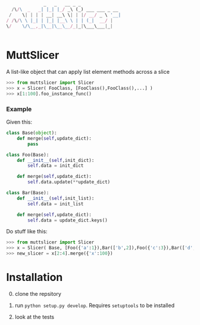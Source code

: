 ```javascript
              _   _   __ _ _               
  /\/\  _   _| |_| |_/ _\ (_) ___ ___ _ __ 
 /    \| | | | __| __\ \| | |/ __/ _ \ '__|
/ /\/\ \ |_| | |_| |__\ \ | | (_|  __/ |   
\/    \/\__,_|\__|\__\__/_|_|\___\___|_|   
                                           
```

# MuttSlicer
A list-like object that can apply list element methods across a slice

```python
>>> from muttslicer import Slicer
>>> x = Slicer( FooClass, [FooClass(),FooClass(),...] )
>>> x[1:100].foo_instance_func()
```

### Example
Given this:

```python
class Base(object):
    def merge(self,update_dict):
        pass

class Foo(Base):
    def __init__(self,init_dict):
        self.data = init_dict

    def merge(self,update_dict):
        self.data.update(**update_dict)

class Bar(Base):
    def __init__(self,init_list):
        self.data = init_list

    def merge(self,update_dict):
        self.data = update_dict.keys()
```

Do stuff like this:
```python
>>> from muttslicer import Slicer
>>> x = Slicer( Base, [Foo({'a':1}),Bar(['b',2]),Foo({'c':3}),Bar(['d',4])] )
>>> new_slicer = x[2:4].merge({'x':100})
```

# Installation
0. clone the repsitory

0. run `python setup.py develop`. Requires `setuptools` to be installed

0. look at the tests

